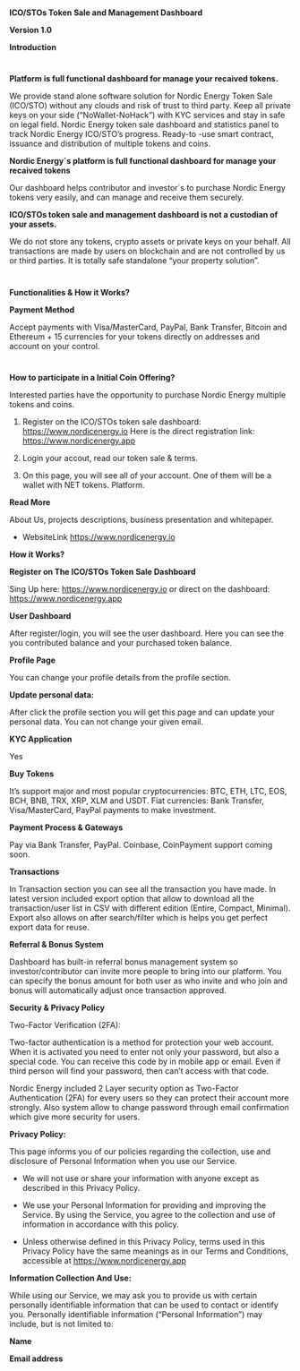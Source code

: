 #
**ICO/STOs Token Sale and Management Dashboard**

**Version 1.0**



**Introduction**
#

**Platform is full functional dashboard for manage your recaived tokens.**

We provide stand alone software solution for Nordic Energy Token Sale (ICO/STO) without any clouds and risk of trust to third party. Keep all private keys on your side (“NoWallet-NoHack”) with KYC services and stay in safe on legal field. Nordic Energy token sale dashboard and statistics panel to track Nordic Energy ICO/STO’s progress. Ready-to -use smart contract, issuance and distribution of multiple tokens and coins.

**Nordic Energy´s platform is full functional dashboard for manage your recaived tokens**

Our dashboard helps contributor and investor´s to purchase Nordic Energy tokens very easily, and can manage and receive them securely.

**ICO/STOs token sale and management dashboard is not a custodian of your assets.** 

We do not store any tokens, crypto assets or private keys on your behalf. All transactions are made by users on blockchain and are not controlled by us or third parties. It is totally safe standalone “your property solution”.
#


**Functionalities & How it Works?**



**Payment Method**

Accept payments with Visa/MasterCard, PayPal, Bank Transfer, Bitcoin and Ethereum + 15 currencies for your tokens directly on addresses and account on your control.
#

**How to participate in a Initial Coin Offering?**

Interested parties have the opportunity to purchase Nordic Energy multiple tokens and coins.

1. Register on the ICO/STOs token sale dashboard: https://www.nordicenergy.io Here is the direct registration link: https://www.nordicenergy.app

2. Login your accout, read our token sale & terms.

3. On this page, you will see all of your account. One of them will be a wallet with NET tokens.
Platform.


**Read More**

About Us, projects descriptions, business presentation and whitepaper.

- WebsiteLink https://www.nordicenergy.io 


**How it Works?**


**Register on The ICO/STOs Token Sale Dashboard**

Sing Up here: https://www.nordicenergy.io or direct on the dashboard: https://www.nordicenergy.app


**User Dashboard**

After register/login, you will see the user dashboard. Here you can see the you contributed balance and your purchased token balance.


**Profile Page**

You can change your profile details from the profile section.


**Update personal data:**

After click the profile section you will get this page and can update your personal data. You can not change your given email.


**KYC Application**

Yes

**Buy Tokens**

It’s support major and most popular cryptocurrencies: BTC, ETH, LTC, EOS, BCH, BNB, TRX, XRP, XLM and USDT. Fiat currencies: Bank Transfer, Visa/MasterCard, PayPal payments to make investment.


**Payment Process & Gateways**

Pay via Bank Transfer, PayPal. Coinbase, CoinPayment support coming soon.


**Transactions**

In Transaction section you can see all the transaction you have made. In latest version included export option that allow to download all the transaction/user list in CSV with different edition (Entire, Compact, Minimal). Export also allows on after search/filter which is helps you get perfect export data for reuse.


**Referral & Bonus System**

Dashboard has built-in referral bonus management system so investor/contributor can invite more people to bring into our platform. You can specify the bonus amount for both user as who invite and who join and bonus will automatically adjust once transaction approved.


**Security & Privacy Policy**

Two-Factor Verification (2FA):

Two-factor authentication is a method for protection your web account. When it is activated you need to enter not only your password, but also a special code. You can receive this code by in mobile app or email. Even if third person will find your password, then can’t access with that code.

Nordic Energy included 2 Layer security option as Two-Factor Authentication (2FA) for every users so they can protect their account more strongly. Also system allow to change password through email confirmation which give more security for users.


**Privacy Policy:**

This page informs you of our policies regarding the collection, use and disclosure of Personal Information when you use our Service.

- We will not use or share your information with anyone except as described in this Privacy Policy.

- We use your Personal Information for providing and improving the Service. By using the Service, you agree to the collection and use of information in accordance with this policy.

- Unless otherwise defined in this Privacy Policy, terms used in this Privacy Policy have the same meanings as in our Terms and Conditions, accessible at https://www.nordicenergy.app


**Information Collection And Use:**

While using our Service, we may ask you to provide us with certain personally identifiable information that can be used to contact or identify you. Personally identifiable information (“Personal Information”) may include, but is not limited to:

**Name**

**Email address**
#

